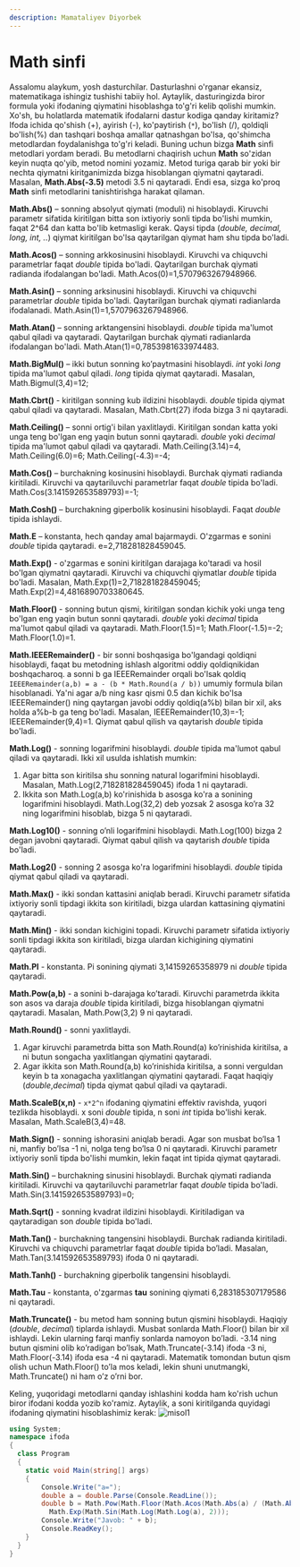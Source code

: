 ```yaml
---
description: Mamataliyev Diyorbek
---
```


# Math sinfi

Assalomu alaykum, yosh dasturchilar. Dasturlashni o'rganar ekansiz, matematikaga ishingiz tushishi tabiiy hol. Aytaylik, dasturingizda biror formula yoki ifodaning qiymatini hisoblashga to'g'ri kelib qolishi mumkin. Xo'sh, bu holatlarda matematik ifodalarni dastur kodiga qanday kiritamiz? Ifoda ichida qo'shish (+), ayirish (-), ko'paytirish (`*`), bo'lish (/), qoldiqli bo'lish(%) dan tashqari boshqa amallar qatnashgan bo'lsa, qo'shimcha metodlardan foydalanishga to'g'ri keladi. Buning uchun bizga **Math** sinfi metodlari yordam beradi. Bu metodlarni chaqirish uchun **Math** so'zidan keyin nuqta qo'yib, metod nomini yozamiz. Metod turiga qarab bir yoki bir nechta qiymatni kiritganimizda bizga hisoblangan qiymatni qaytaradi. Masalan, **Math.Abs(-3.5)** metodi 3.5 ni qaytaradi. Endi esa, sizga ko'proq **Math** sinfi metodlarini tanishtirishga harakat qilaman.

**Math.Abs()** – sonning absolyut qiymati (moduli) ni hisoblaydi. Kiruvchi parametr sifatida kiritilgan bitta son ixtiyoriy sonli tipda bo'lishi mumkin, faqat 2^64 dan katta bo'lib ketmasligi kerak. Qaysi tipda (*double, decimal, long, int, ..*) qiymat kiritilgan bo'lsa qaytarilgan qiymat ham shu tipda bo'ladi.

**Math.Acos()** – sonning arkkosinusini hisoblaydi. Kiruvchi va chiquvchi parametrlar faqat *double* tipida bo'ladi. Qaytarilgan burchak qiymati radianda ifodalangan bo'ladi. Math.Acos(0)=1,5707963267948966. 

**Math.Asin()** – sonning arksinusini hisoblaydi. Kiruvchi va chiquvchi parametrlar *double* tipida bo'ladi. Qaytarilgan burchak qiymati radianlarda ifodalanadi. Math.Asin(1)=1,5707963267948966.

**Math.Atan()** – sonning arktangensini hisoblaydi. *double* tipida ma'lumot qabul qiladi va qaytaradi. Qaytarilgan burchak qiymati radianlarda ifodalangan bo'ladi.
Math.Atan(1)=0,7853981633974483.

 **Math.BigMul()** –  ikki butun sonning ko’paytmasini hisoblaydi. *int* yoki *long* tipida ma'lumot qabul qiladi. *long* tipida qiymat qaytaradi. Masalan, Math.Bigmul(3,4)=12;
 
 **Math.Cbrt()** - kiritilgan sonning kub ildizini hisoblaydi. *double* tipida qiymat qabul qiladi va qaytaradi. Masalan, Math.Cbrt(27) ifoda bizga 3 ni qaytaradi.
 
**Math.Ceiling()**  – sonni ortig'i bilan yaxlitlaydi. Kiritilgan sondan katta yoki unga teng bo'lgan eng yaqin butun sonni qaytaradi. *double* yoki *decimal* tipida ma'lumot qabul qiladi va qaytaradi. Math.Ceiling(3.14)=4,     Math.Ceiling(6.0)=6;     Math.Ceiling(-4.3)=-4;

**Math.Cos()** – burchakning kosinusini hisoblaydi. Burchak qiymati radianda kiritiladi.  Kiruvchi va qaytariluvchi parametrlar faqat *double* tipida bo'ladi. Math.Cos(3.141592653589793)=-1;

**Math.Cosh()** – burchakning giperbolik kosinusini hisoblaydi. Faqat *double* tipida ishlaydi. 

**Math.E** – konstanta, hech qanday amal bajarmaydi. O'zgarmas e sonini *double* tipida qaytaradi. e=2,718281828459045. 

**Math.Exp()** - o'zgarmas e sonini kiritilgan darajaga ko'taradi va hosil bo'lgan qiymatni qaytaradi. Kiruvchi va chiquvchi qiymatlar *double* tipida bo'ladi. Masalan, Math.Exp(1)=2,718281828459045;   Math.Exp(2)=4,4816890703380645. 

**Math.Floor()** - sonning butun qismi, kiritilgan sondan kichik yoki unga teng bo'lgan eng yaqin butun sonni qaytaradi. *double* yoki *decimal* tipida ma'lumot qabul qiladi va qaytaradi.       Math.Floor(1.5)=1;  Math.Floor(-1.5)=-2;  Math.Floor(1.0)=1.

**Math.IEEERemainder()** - bir sonni boshqasiga bo'lgandagi qoldiqni hisoblaydi, faqat bu metodning ishlash algoritmi oddiy qoldiqnikidan boshqacharoq. a sonni b ga IEEERemainder orqali bo'lsak qoldiq `IEEERemainder(a,b) = a - (b * Math.Round(a / b))` umumiy formula bilan hisoblanadi. Ya'ni agar a/b ning kasr qismi 0.5 dan kichik bo'lsa IEEERemainder() ning qaytargan javobi oddiy qoldiq(a%b) bilan bir xil, aks holda a%b-b ga teng bo'ladi. Masalan, IEEERemainder(10,3)=-1; IEEERemainder(9,4)=1. Qiymat qabul qilish va qaytarish *double* tipida bo'ladi.

**Math.Log()** - sonning logarifmini hisoblaydi. *double* tipida ma'lumot qabul qiladi va qaytaradi. Ikki xil usulda ishlatish mumkin:
1. Agar bitta son  kiritilsa shu sonning natural logarifmini hisoblaydi.  Masalan, Math.Log(2,718281828459045) ifoda 1 ni qaytaradi.
2. Ikkita son Math.Log(a,b) ko'rinishida b asosga ko'ra a sonining logarifmini hisoblaydi. Math.Log(32,2) deb yozsak 2 asosga ko’ra 32 ning logarifmini hisoblab, bizga 5 ni qaytaradi.

**Math.Log10()** - sonning o’nli logarifmini hisoblaydi.  Math.Log(100) bizga 2 degan javobni qaytaradi. Qiymat qabul qilish va qaytarish *double* tipida bo'ladi.

**Math.Log2()** - sonning 2 asosga ko'ra logarifmini hisoblaydi. *double* tipida qiymat qabul qiladi va qaytaradi.

**Math.Max()** - ikki sondan kattasini aniqlab beradi. Kiruvchi parametr sifatida ixtiyoriy sonli tipdagi ikkita son kiritiladi, bizga ulardan kattasining qiymatini qaytaradi.

**Math.Min()** - ikki sondan kichigini topadi. Kiruvchi parametr sifatida ixtiyoriy sonli tipdagi ikkita son kiritiladi, bizga ulardan kichigining qiymatini qaytaradi.

**Math.PI** - konstanta. Pi sonining qiymati 3,14159265358979 ni *double* tipida qaytaradi.

**Math.Pow(a,b)** - a sonini b-darajaga ko’taradi. Kiruvchi parametrda ikkita son asos va daraja *double* tipida kiritiladi, bizga hisoblangan qiymatni qaytaradi. Masalan, Math.Pow(3,2) 9 ni qaytaradi.

**Math.Round()** - sonni yaxlitlaydi. 
1. Agar kiruvchi parametrda bitta son Math.Round(a) ko’rinishida kiritilsa, a ni butun songacha yaxlitlangan qiymatini qaytaradi.
2. Agar ikkita son Math.Round(a,b) ko’rinishida kiritilsa, a sonni verguldan keyin b ta xonagacha yaxlitlangan qiymatini qaytaradi. Faqat haqiqiy (*double*,*decimal*) tipda qiymat qabul qiladi va qaytaradi.

**Math.ScaleB(x,n)** - `x*2^n` ifodaning qiymatini effektiv ravishda, yuqori tezlikda hisoblaydi. x soni *double* tipida, n soni *int* tipida bo'lishi kerak. Masalan, Math.ScaleB(3,4)=48.

**Math.Sign()** - sonning ishorasini aniqlab beradi. Agar son musbat bo’lsa 1 ni, manfiy bo’lsa -1 ni, nolga teng bo’lsa 0 ni qaytaradi. Kiruvchi parametr  ixtiyoriy sonli tipda bo'lishi mumkin, lekin faqat int tipida qiymat qaytaradi.

**Math.Sin()** – burchakning sinusini hisoblaydi. Burchak qiymati radianda kiritiladi.  Kiruvchi va qaytariluvchi parametrlar faqat *double* tipida bo'ladi. Math.Sin(3.141592653589793)=0;

**Math.Sqrt()** - sonning kvadrat ildizini hisoblaydi. Kiritiladigan va qaytaradigan son *double* tipida bo'ladi.

**Math.Tan()** - burchakning tangensini hisoblaydi. Burchak radianda kiritiladi. Kiruvchi va chiquvchi parametrlar faqat *double* tipida bo’ladi. Masalan,  Math.Tan(3.141592653589793) ifoda 0 ni qaytaradi.

**Math.Tanh()** - burchakning giperbolik tangensini hisoblaydi.

**Math.Tau** - konstanta, o'zgarmas __tau__ sonining qiymati 6,283185307179586 ni qaytaradi.

**Math.Truncate()** - bu metod ham sonning butun qismini hisoblaydi. Haqiqiy (*double*, *decimal*) tiplarda ishlaydi. Musbat sonlarda Math.Floor() bilan bir xil ishlaydi. Lekin ularning farqi manfiy sonlarda namoyon bo’ladi. -3.14 ning butun qismini olib ko’radigan bo’lsak, Math.Truncate(-3.14) ifoda -3 ni,  Math.Floor(-3.14) ifoda esa -4 ni qaytaradi. Matematik tomondan butun qism olish uchun Math.Floor() to’la mos keladi, lekin shuni unutmangki, Math.Truncate() ni ham o’z o’rni bor.

Keling, yuqoridagi metodlarni qanday ishlashini kodda ham ko'rish uchun biror ifodani kodda yozib ko'ramiz. Aytaylik, a soni kiritilganda quyidagi ifodaning qiymatini hisoblashimiz kerak:
![misol1](https://user-images.githubusercontent.com/91861166/137533450-80fcc47b-d82b-4a02-b152-4cac8bab370a.jpg)

```csharp
using System;
namespace ifoda
{
  class Program
  {
    static void Main(string[] args)
    {
        Console.Write("a=");
        double a = double.Parse(Console.ReadLine());
        double b = Math.Pow(Math.Floor(Math.Acos(Math.Abs(a) / (Math.Abs(a) + 1))), Math.PI) +
          Math.Exp(Math.Sin(Math.Log(Math.Log(a), 2)));
        Console.Write("Javob: " + b);
        Console.ReadKey();
    }
  }
}

```
